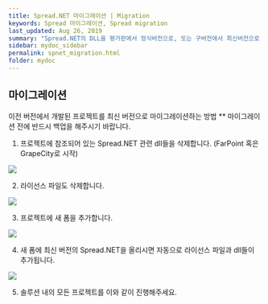 ```yaml
---
title: Spread.NET 마이그레이션 | Migration
keywords: Spread 마이그레이션, Spread migration
last_updated: Aug 26, 2019
summary: "Spread.NET의 DLL을 평가판에서 정식버전으로, 또는 구버전에서 최신버전으로 마이그리이션 하는 방법을 설명합니다."
sidebar: mydoc_sidebar
permalink: spnet_migration.html
folder: mydoc
---
```


## 마이그레이션

이전 버전에서 개발된 프로젝트를 최신 버전으로 마이그레이션하는 방법
** 마이그레이션 전에 반드시 백업을 해주시기 바랍니다.

1. 프로젝트에 참조되어 있는 Spread.NET 관련 dll들을 삭제합니다.
  (FarPoint 혹은 GrapeCity로 시작)

![](https://www.grapecity.co.kr/images/training/spread/tc-migration-1.png)

2. 라이선스 파일도 삭제합니다.

![](https://www.grapecity.co.kr/images/training/spread/tc-migration-2.png)

3. 프로젝트에 새 폼을 추가합니다.

![](https://www.grapecity.co.kr/images/training/spread/tc-migration-3.png)

4. 새 폼에 최신 버전의 Spread.NET을 올리시면 자동으로 라이선스 파일과 dll들이 추가됩니다.

![](https://www.grapecity.co.kr/images/training/spread/tc-migration-4.png)

5. 솔루션 내의 모든 프로젝트를 이와 같이 진행해주세요.